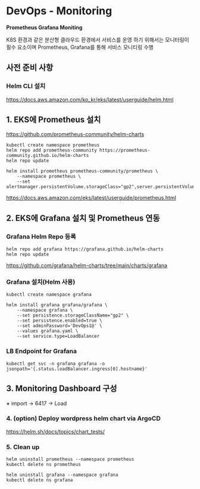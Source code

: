 # DevOps - Monitoring

__Prometheus Grafana Moniting__

K8S 환경과 같은 분산형 클라우드 환경에서 서비스를 운영 하기 위해서는 모니터링이 필수 요소이며 Prometheus, Grafana를 통해 서비스 모니티링 수행 

## 사전 준비 사항

### Helm CLI 설치

https://docs.aws.amazon.com/ko_kr/eks/latest/userguide/helm.html

## 1. EKS에 Prometheus 설치

https://github.com/prometheus-community/helm-charts

```
kubectl create namespace prometheus
helm repo add prometheus-community https://prometheus-community.github.io/helm-charts
helm repo update

helm install prometheus prometheus-community/prometheus \
    --namespace prometheus \
    --set alertmanager.persistentVolume.storageClass="gp2",server.persistentVolume.storageClass="gp2"
```

https://docs.aws.amazon.com/eks/latest/userguide/prometheus.html

## 2. EKS에 Grafana 설치 및 Prometheus 연동

### Grafana Helm Repo 등록

```
helm repo add grafana https://grafana.github.io/helm-charts
helm repo update
```
https://github.com/grafana/helm-charts/tree/main/charts/grafana

### Grafana 설치(Helm 사용)

```
kubectl create namespace grafana

helm install grafana grafana/grafana \
    --namespace grafana \
    --set persistence.storageClassName="gp2" \
    --set persistence.enabled=true \
    --set adminPassword='DevOps1@' \
    --values grafana.yaml \
    --set service.type=LoadBalancer
```

### LB Endpoint for Grafana
```
kubectl get svc -n grafana grafana -o jsonpath='{.status.loadBalancer.ingress[0].hostname}'
```

## 3. Monitoring Dashboard 구성 
   __+__ import -> 6417 -> Load


### 4. (option) Deploy wordpress helm chart via ArgoCD
https://helm.sh/docs/topics/chart_tests/


### 5. Clean up

```
helm uninstall prometheus --namespace prometheus
kubectl delete ns prometheus

helm uninstall grafana --namespace grafana
kubectl delete ns grafana
```